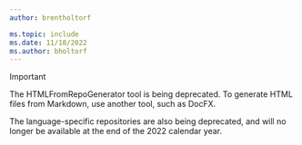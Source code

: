 ```yaml
---
author: brentholtorf

ms.topic: include
ms.date: 11/18/2022
ms.author: bholtorf
---
```


> [!IMPORTANT]
> The HTMLFromRepoGenerator tool is being deprecated. To generate HTML files from Markdown, use another tool, such as DocFX.
>
> The language-specific repositories are also being deprecated, and will no longer be available at the end of the 2022 calendar year.
